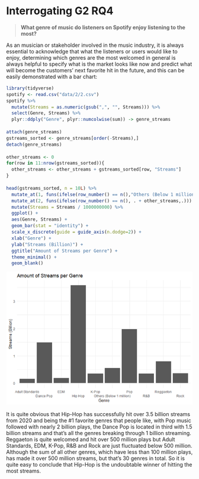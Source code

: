 Interrogating G2 RQ4
================

> **What genre of music do listeners on Spotify enjoy listening to the
> most?**

As an musician or stakeholder involved in the music industry, it is
always essential to acknowledge that what the listeners or users would
like to enjoy, determining which genres are the most welcomed in general
is always helpful to specify what is the market looks like now and
predict what will become the customers’ next favorite hit in the future,
and this can be easily demonstrated with a bar chart:

``` r
library(tidyverse)
spotify <- read.csv("data/2/2.csv")
spotify %>% 
  mutate(Streams = as.numeric(gsub(",", "", Streams))) %>% 
  select(Genre, Streams) %>%
  plyr::ddply("Genre", plyr::numcolwise(sum)) -> genre_streams

attach(genre_streams)
gstreams_sorted <- genre_streams[order(-Streams),]
detach(genre_streams)

other_streams <- 0
for(row in 11:nrow(gstreams_sorted)){
  other_streams <- other_streams + gstreams_sorted[row, "Streams"]
}

head(gstreams_sorted, n = 10L) %>% 
  mutate_at(1, funs(ifelse(row_number() == n(),"Others (Below 1 million)",.))) %>%
  mutate_at(2, funs(ifelse(row_number() == n(), . + other_streams,.))) %>% 
  mutate(Streams = Streams / 1000000000) %>%
  ggplot() +
  aes(Genre, Streams) +
  geom_bar(stat = "identity") +
  scale_x_discrete(guide = guide_axis(n.dodge=2)) +
  xlab("Genre") + 
  ylab("Streams (Billion)") +
  ggtitle("Amount of Streams per Genre") + 
  theme_minimal() +
  geom_blank()
```

![](interrogation_files/figure-gfm/unnamed-chunk-1-1.png)<!-- -->

It is quite obvious that Hip-Hop has successfully hit over 3.5 billion
streams from 2020 and being the \#1 favorite genres that people like,
with Pop music followed with nearly 2 billion plays, the Dance Pop is
located in third with 1.5 billion streams and that’s all the genres
breaking through 1 billion streaming. Reggaeton is quite welcomed and
hit over 500 million plays but Adult Standards, EDM, K-Pop, R&B and Rock
are just fluctuated below 500 million. Although the sum of all other
genres, which have less than 100 million plays, has made it over 500
million streams, but that’s 30 genres in total. So it is quite easy to
conclude that Hip-Hop is the undoubtable winner of hitting the most
streams.
